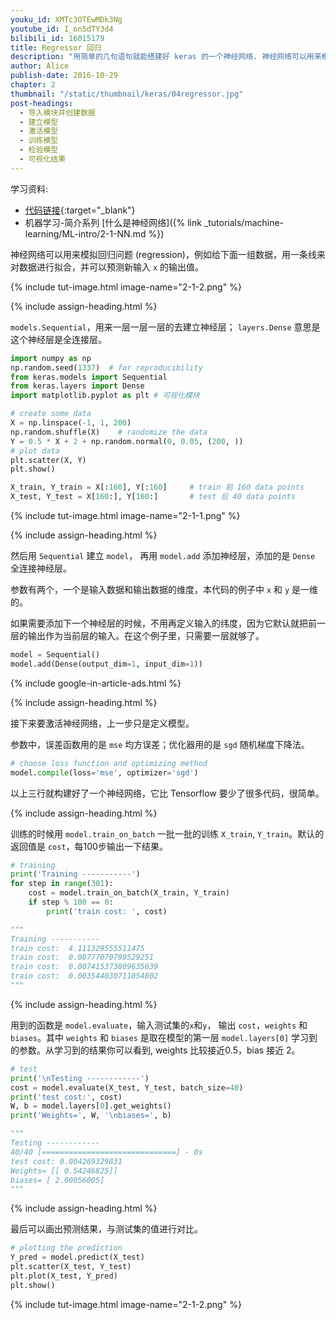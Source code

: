 ```yaml
---
youku_id: XMTc3OTEwMDk3Ng
youtube_id: I_on5dTY3d4
bilibili_id: 16015179
title: Regressor 回归
description: "用简单的几句语句就能搭建好 keras 的一个神经网络. 神经网络可以用来模拟回归问题 (regression)，例如给下面一组数据，用一条线来对数据进行拟合，并可以预测新输入 `x` 的输出值。"
author: Alice
publish-date: 2016-10-29
chapter: 2
thumbnail: "/static/thumbnail/keras/04regressor.jpg"
post-headings:
  - 导入模块并创建数据
  - 建立模型
  - 激活模型
  - 训练模型
  - 检验模型
  - 可视化结果
---
```



学习资料:
  * [代码链接](https://github.com/MorvanZhou/tutorials/blob/master/kerasTUT/4-regressor_example.py){:target="_blank"}
  * 机器学习-简介系列 [什么是神经网络]({% link _tutorials/machine-learning/ML-intro/2-1-NN.md %})

神经网络可以用来模拟回归问题 (regression)，例如给下面一组数据，用一条线来对数据进行拟合，并可以预测新输入 `x` 的输出值。

{% include tut-image.html image-name="2-1-2.png" %}


{% include assign-heading.html %}

`models.Sequential`，用来一层一层一层的去建立神经层；
`layers.Dense` 意思是这个神经层是全连接层。

``` python
import numpy as np
np.random.seed(1337)  # for reproducibility
from keras.models import Sequential
from keras.layers import Dense
import matplotlib.pyplot as plt # 可视化模块

# create some data
X = np.linspace(-1, 1, 200)
np.random.shuffle(X)    # randomize the data
Y = 0.5 * X + 2 + np.random.normal(0, 0.05, (200, ))
# plot data
plt.scatter(X, Y)
plt.show()

X_train, Y_train = X[:160], Y[:160]     # train 前 160 data points
X_test, Y_test = X[160:], Y[160:]       # test 后 40 data points
```

{% include tut-image.html image-name="2-1-1.png" %}

{% include assign-heading.html %}

然后用 `Sequential` 建立 `model`，
再用 `model.add` 添加神经层，添加的是 `Dense` 全连接神经层。

参数有两个，一个是输入数据和输出数据的维度，本代码的例子中 `x` 和 `y` 是一维的。

如果需要添加下一个神经层的时候，不用再定义输入的纬度，因为它默认就把前一层的输出作为当前层的输入。在这个例子里，只需要一层就够了。

``` python
model = Sequential()
model.add(Dense(output_dim=1, input_dim=1))
```

{% include google-in-article-ads.html %}

{% include assign-heading.html %}

接下来要激活神经网络，上一步只是定义模型。

参数中，误差函数用的是 `mse` 均方误差；优化器用的是 `sgd` 随机梯度下降法。

``` python
# choose loss function and optimizing method
model.compile(loss='mse', optimizer='sgd')
```

以上三行就构建好了一个神经网络，它比 Tensorflow 要少了很多代码，很简单。


{% include assign-heading.html %}

训练的时候用 `model.train_on_batch` 一批一批的训练 `X_train`, `Y_train`。默认的返回值是 `cost`，每100步输出一下结果。

``` python
# training
print('Training -----------')
for step in range(301):
    cost = model.train_on_batch(X_train, Y_train)
    if step % 100 == 0:
        print('train cost: ', cost)

"""
Training -----------
train cost:  4.111329555511475
train cost:  0.08777070790529251
train cost:  0.007415373809635639
train cost:  0.003544030711054802
"""
```

{% include assign-heading.html %}

用到的函数是 `model.evaluate`，输入测试集的`x`和`y`， 输出 `cost`，`weights` 和 `biases`。其中 `weights` 和 `biases` 是取在模型的第一层 `model.layers[0]` 学习到的参数。从学习到的结果你可以看到, weights 比较接近0.5，bias 接近 2。

``` python
# test
print('\nTesting ------------')
cost = model.evaluate(X_test, Y_test, batch_size=40)
print('test cost:', cost)
W, b = model.layers[0].get_weights()
print('Weights=', W, '\nbiases=', b)

"""
Testing ------------
40/40 [==============================] - 0s
test cost: 0.004269329831
Weights= [[ 0.54246825]] 
biases= [ 2.00056005]
"""
```


{% include assign-heading.html %}

最后可以画出预测结果，与测试集的值进行对比。

``` python
# plotting the prediction
Y_pred = model.predict(X_test)
plt.scatter(X_test, Y_test)
plt.plot(X_test, Y_pred)
plt.show()
```

{% include tut-image.html image-name="2-1-2.png" %}


